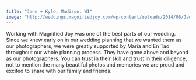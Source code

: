 ```yaml
---
title: "Jane + Kyle, Madison, WI"
image: "http://weddings.magnifiedjoy.com/wp-content/uploads/2014/08/Jane-Kyle-Wedding-Feature-Image-480x375.jpg"
---
```

Working with Magnified Joy was one of the best parts of our wedding. Since we knew early on in our wedding planning that we wanted them as our photographers, we were greatly supported by Maria and En Tao throughout our whole planning process. They have gone above and beyond as our photographers. You can trust in their skill and trust in their diligence, not to mention the many beautiful photos and memories we are proud and excited to share with our family and friends.

